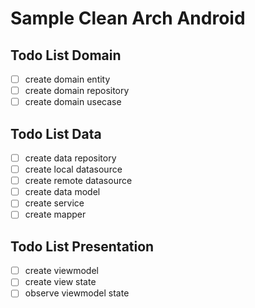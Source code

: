 # Sample Clean Arch Android


## Todo List Domain
- [ ] create domain entity
- [ ] create domain repository
- [ ] create domain usecase

## Todo List Data
- [ ] create data repository
- [ ] create local datasource
- [ ] create remote datasource
- [ ] create data model
- [ ] create service
- [ ] create mapper

## Todo List Presentation
- [ ] create viewmodel
- [ ] create view state
- [ ] observe viewmodel state